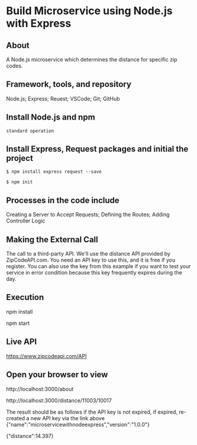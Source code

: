 # Build Microservice using Node.js with Express

## About
A Node.js microservice which determines the distance for specific zip codes.

## Framework, tools, and repository
Node.js; Express; Reuest; VSCode; Git; GitHub

## Install Node.js and npm
`standard operation` 

## Install Express, Request packages and initial the project
`$ npm install express request --save`

`$ npm init`

## Processes in the code include
Creating a Server to Accept Requests; Defining the Routes; Adding Controller Logic

## Making the External Call
The call to a third-party API. We'll use the distance API provided by ZipCodeAPI.com. You need an API key to use this, and it is free if you register. You can also use the key from this example if you want to test your service in error condition because this key frequently expires during the day.

## Execution
npm install

npm start 

## Live API
https://www.zipcodeapi.com/API

## Open your browser to view
http://localhost:3000/about

http://localhost:3000/distance/11003/10017

The result should be as follows if the API key is not expired, if expired, re-created a new API key via the link above
{"name":"microservicewithnodeexpress","version":"1.0.0"}

{"distance":14.397}

